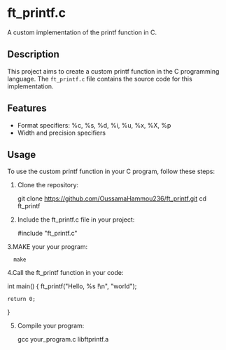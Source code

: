 # ft_printf.c

A custom implementation of the printf function in C.

## Description

This project aims to create a custom printf function in the C programming language. The `ft_printf.c` file contains the source code for this implementation.

## Features

- Format specifiers: %c, %s, %d, %i, %u, %x, %X, %p
- Width and precision specifiers

## Usage

To use the custom printf function in your C program, follow these steps:

1. Clone the repository:

   git clone https://github.com/OussamaHammou236/ft_printf.git
   cd ft_printf

2. Include the ft_printf.c file in your project:
   
     #include "ft_printf.c"

3.MAKE your your program:

      make

4.Call the ft_printf function in your code:

   int main()
   {
    ft_printf("Hello, %s !\n", "world");
    
    return 0;
    
   }

5. Compile your program:
   
   gcc your_program.c libftprintf.a
